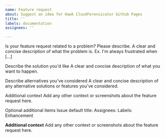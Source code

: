 ```yaml
---
name: Feature request
about: Suggest an idea for Hawk CloudForensicator Github Pages
title: ''
labels: documentation
assignees: ''

---
```


Is your feature request related to a problem? Please describe.
A clear and concise description of what the problem is. Ex. I'm always frustrated when [...]

Describe the solution you'd like
A clear and concise description of what you want to happen.

Describe alternatives you've considered
A clear and concise description of any alternative solutions or features you've considered.

Additional context
Add any other context or screenshots about the feature request here.

Optional additional items
Issue default title:
Assignees:
Labels: Enhancement

**Additional context**
Add any other context or screenshots about the feature request here.
